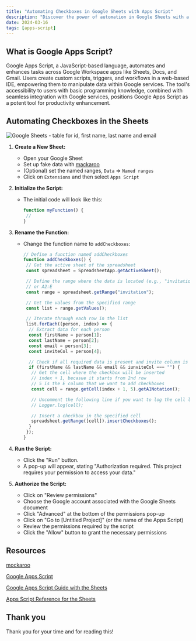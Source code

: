 ```yaml
---
title: "Automating Checkboxes in Google Sheets with Apps Script"
description: "Discover the power of automation in Google Sheets with a guide on adding checkboxes using Apps Script. Simplify tasks and enhance productivity!”"
date: 2024-03-16
tags: [apps-script]
---
```


## What is Google Apps Script?

Google Apps Script, a JavaScript-based language, automates and enhances tasks across Google Workspace apps like Sheets, Docs, and Gmail. Users create custom scripts, triggers, and workflows in a web-based IDE, empowering them to manipulate data within Google services. The tool's accessibility to users with basic programming knowledge, combined with seamless integration with Google services, positions Google Apps Script as a potent tool for productivity enhancement.

## Automating Checkboxes in the Sheets

![Google Sheets - table for id, first name, last name and email ](https://github.com/victoriacheng15/victoriacheng15.vercel.app/assets/35031228/e44d5884-8279-445d-aaef-66755fefaa2a)

1. **Create a New Sheet:**
   - Open your Google Sheet
   - Set up fake data with [mackaroo](https://www.mockaroo.com/)
   - (Optional) set the named ranges, `Data` ⇒ `Named ranges`
   - Click on `Extensions` and then select `Apps Script`
2. **Initialize the Script:**
   - The initial code will look like this:

     ```js
     function myFunction() {
      //
     }
     ```

3. **Rename the Function:**

   - Change the function name to `addCheckboxes`:

     ```js
     // Define a function named addCheckboxes
     function addCheckboxes() {
      // Get the active sheet of the spreadsheet
      const spreadsheet = SpreadsheetApp.getActiveSheet();

      // Define the range where the data is located (e.g., "invitation" range)
      // or A2:E
      const range = spreadsheet.getRange("invitation");

      // Get the values from the specified range
      const list = range.getValues();

      // Iterate through each row in the list
      list.forEach((person, index) => {
       // Extract data for each person
       const firstName = person[1];
       const lastName = person[2];
       const email = person[3];
       const inviteCol = person[4];

       // Check if all required data is present and invite column is empty
       if (firstName && lastName && email && iunviteCol === "") {
        // Get the cell where the checkbox will be inserted
        // index + 1, becasue it starts from 2nd row
        // 5 is the E column that we want to add checkboxes
        const cell = range.getCell(index + 1, 5).getA1Notation();

        // Uncomment the following line if you want to log the cell location
        // Logger.log(cell);

        // Insert a checkbox in the specified cell
        spreadsheet.getRange([cell]).insertCheckboxes();
       }
      });
     }
     ```

4. **Run the Script:**
   - Click the "Run" button.
   - A pop-up will appear, stating "Authorization required. This project requires your permission to access your data."
5. **Authorize the Script:**
   - Click on "Review permissions"
   - Choose the Google account associated with the Google Sheets document
   - Click "Advanced" at the bottom of the permissions pop-up
   - Click on "Go to [Untitled Project]" (or the name of the Apps Script)
   - Review the permissions required by the script
   - Click the "Allow" button to grant the necessary permissions

## Resources

[mockaroo](https://www.mockaroo.com/)

[Google Apps Script](https://developers.google.com/workspace)

[Google Apps Script Guide with the Sheets](https://developers.google.com/apps-script/guides/sheets)

[Apps Script Reference for the Sheets](https://developers.google.com/apps-script/reference/spreadsheet)

## Thank you

Thank you for your time and for reading this!
